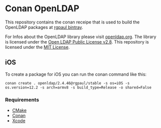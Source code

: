 # Conan OpenLDAP
This repository contains the conan receipe that is used to build the OpenLDAP packages at [rgpaul bintray](https://bintray.com/manromen/rgpaul).

For Infos about the OpenLDAP library please visit [openldap.org](https://www.openldap.org/).
The library is licensed under the [Open LDAP Public License v2.8](https://www.openldap.org/software/release/license.html).
This repository is licensed under the [MIT License](LICENSE).

## iOS

To create a package for iOS you can run the conan command like this:

`conan create . openldap/2.4.46@rgpaul/stable -s os=iOS -s os.version=12.2 -s arch=armv8 -s build_type=Release -o shared=False`

### Requirements

* [CMake](https://cmake.org/)
* [Conan](https://conan.io/)
* [Xcode](https://developer.apple.com/xcode/)
